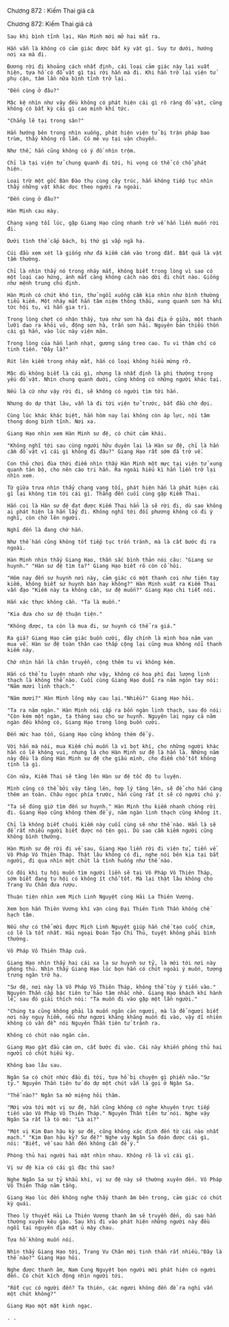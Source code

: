 




Chương 872 : Kiếm Thai giá cả


Chương 872: Kiếm Thai giá cả

	Sau khi bình tĩnh lại, Hàn Minh mới mở hai mắt ra.

	Hắn vẫn là không có cảm giác được bất kỳ vật gì. Suy tư dưới, hướng nơi xa mà đi.

	Đương rời đi khoảng cách nhất định, cái loại cảm giác này lại xuất hiện, tựa hồ có đồ vật gì tại rời hắn mà đi. Khi hắn trở lại viện tử phụ cận, tâm lần nữa bình tĩnh trở lại.

	"Đến cùng ở đâu?"

	Mặc kệ nhìn như vậy đều không có phát hiện cái gì rõ ràng đồ vật, cũng không có bất kỳ cái gì cao minh khí tức.

	"Chẳng lẽ tại trong sân?"

	Hắn hướng bên trong nhìn xuống, phát hiện viện tử bị trận pháp bao trùm, thấy không rõ lắm. Có mê vụ tại vận chuyển.

	Như thế, hắn cũng không có ý đồ nhìn trộm.

	Chỉ là tại viện tử chung quanh đi tới, hi vọng có thể có chỗ phát hiện.

	Loại trừ một gốc Bàn Đào thụ cùng cây trúc, hắn không tiếp tục nhìn thấy những vật khác dọc theo người ra ngoài.

	"Đến cùng ở đâu?"

	Hàn Minh cau mày.

	Chạng vạng tối lúc, gặp Giang Hạo cũng nhanh trở về hắn liền muốn rời đi.

	Dưới tình thế cấp bách, bị thứ gì vấp ngã hạ.

	Cúi đầu xem xét là giống như đá kiếm cắm vào trong đất. Bất quá là vật tầm thường.

	Chỉ là nhìn thấy nó trong nháy mắt, không biết trong lòng vì sao có một loại cao hứng, ánh mắt càng không cách nào dời đi chút nào. Giống như mệnh trung chú định.

	Hàn Minh có chút khó tin, thử ngồi xuống cầm kia nhìn như bình thường tiểu kiếm. Một nháy mắt hắn tâm niệm thông thấu, xung quanh sơn hà khí tức hội tụ, vì hắn gia trì.

	Trong lòng chợt có nhận thấy, tựa như sơn hà đại địa ở giữa, một thanh lưỡi dao ra khỏi vỏ, động sơn hà, trấn sơn hải. Nguyên bản thiếu thốn cái gì hắn, vào lúc này viên mãn.

	Trong lòng của hắn lạnh nhạt, gương sáng treo cao. Tu vi thậm chí có tinh tiến. "Đây là?"

	Rút lên kiếm trong nháy mắt, hắn có loại không hiểu mừng rỡ.

	Mặc dù không biết là cái gì, nhưng là nhất định là phi thường trọng yếu đồ vật. Nhìn chung quanh dưới, cũng không có những người khác tại.

	Nếu là cứ như vậy rời đi, sẽ không có người tìm tới hắn.

	Nhưng do dự thật lâu, vẫn là đi tới viện tử trước, bắt đầu chờ đợi.

	Cùng lúc khác khác biệt, hắn hôm nay lại không còn áp lực, nội tâm thong dong bình tĩnh. Nơi xa.

	Giang Hạo nhìn xem Hàn Minh sư đệ, có chút cảm khái.

	"Không nghĩ tới sau cùng người hữu duyên lại là Hàn sư đệ, chỉ là hắn cầm đồ vật vì cái gì không đi đâu?" Giang Hạo rất sớm đã trở về.

	Con thỏ chơi đùa thời điểm nhìn thấy Hàn Minh một mực tại viện tử xung quanh tản bộ, cho nên cáo tri hắn. Ra ngoài hiếu kì hắn liền trở lại nhìn xem.

	Từ giữa trưa nhìn thấy chạng vạng tối, phát hiện hắn là phát hiện cái gì lại không tìm tới cái gì. Thẳng đến cuối cùng gặp Kiếm Thai.

	Hắn coi là Hàn sư đệ đạt được Kiếm Thai hẳn là sẽ rời đi, dù sao không ai phát hiện là hắn lấy đi. Không nghĩ tới đối phương không có đi ý nghĩ, còn chờ lên người.

	Nghĩ đến là đang chờ hắn.

	Như thế hắn cũng không tốt tiếp tục trốn tránh, mà là cất bước đi ra ngoài.

	Hàn Minh nhìn thấy Giang Hạo, thần sắc bình thản nói câu: "Giang sư huynh." "Hàn sư đệ tìm ta?" Giang Hạo biết rõ còn cố hỏi.

	"Hôm nay đến sư huynh nơi này, cảm giác có một thanh coi như tiện tay kiếm, không biết sư huynh bán hay không?" Hàn Minh xuất ra Kiếm Thai vấn đạo "Kiếm này ta không cần, sư đệ muốn?" Giang Hạo chi tiết nói.

	Hắn xác thực không cần. "Ta là muốn."

	"Kia đưa cho sư đệ thuận tiện."

	"Không được, ta còn là mua đi, sư huynh có thể ra giá."

	Ra giá? Giang Hạo cảm giác buồn cười, đây chính là mình hoa năm vạn mua về. Hàn sư đệ toàn thân cao thấp cộng lại cũng mua không nổi thanh kiếm này.

	Chớ nhìn hắn là chân truyền, cộng thêm tu vi không kém.

	Hắn có thể tu luyện nhanh như vậy, không có hoa phí đại lượng linh thạch là không thể nào. Cuối cùng Giang Hạo duỗi ra năm ngón tay nói: "Năm mươi linh thạch."

	"Năm mươi?" Hàn Minh lông mày cau lại."Nhiều?" Giang Hạo hỏi.

	"Ta ra năm ngàn." Hàn Minh nói cấp ra bốn ngàn linh thạch, sau đó nói: "Còn kém một ngàn, ta tháng sau cho sư huynh. Nguyên lai ngay cả năm ngàn đều không có, Giang Hạo trong lòng buồn cười.

	Đến mức hao tổn, Giang Hạo cũng không thèm để ý.

	Với hắn mà nói, mua Kiếm chủ muốn là vì bọt khí, cho những người khác hắn có lẽ không vui, nhưng là cho Hàn Minh sư đệ là hẳn là. Những năm này đều là dùng Hàn Minh sư đệ che giấu mình, cho điểm chỗ tốt không tính là gì.

	Còn nữa, Kiếm Thai sẽ tăng lên Hàn sư đệ tốc độ tu luyện.

	Mình cũng có thể bởi vậy tăng lên, hợp lý tăng lên, sẽ để cho hắn càng thêm an toàn. Châu ngọc phía trước, hắn cũng rất ít sẽ có người chú ý.

	"Ta sẽ đúng giờ tìm đến sư huynh." Hàn Minh thu kiếm nhanh chóng rời đi. Giang Hạo cũng không thèm để ý, năm ngàn linh thạch cũng không ít.

	Chỉ là không biết chuôi kiếm này cuối cùng sẽ như thế nào. Hẳn là sẽ để rất nhiều người biết được nó tên gọi. Dù sao cầm kiếm người cũng không bình thường.

	Hàn Minh sư đệ rời đi về sau, Giang Hạo liền rời đi viện tử, tiến về Vô Pháp Vô Thiên Tháp. Thật lâu không có đi, nghe nói bên kia tại bắt người, đi qua nhìn một chút là tình huống như thế nào.

	Có đôi khi tụ hội muốn tìm người liền sẽ tại Vô Pháp Vô Thiên Tháp, sớm biết đang tụ hội có không ít chỗ tốt. Mà lại thật lâu không cho Trang Vu Chân đưa rượu.

	Thuận tiện nhìn xem Mịch Linh Nguyệt cùng Hải La Thiên Vương.

	Xem bọn hắn Thiên Vương khí vận cùng Đại Thiên Tinh Thần khống chế hạch tâm.

	Nếu như có thể mời được Mịch Linh Nguyệt giúp hắn chế tạo cuốc chim, có lẽ là tốt nhất. Hải ngoại Đoán Tạo Chi Thủ, tuyệt không phải bình thường.

	Vô Pháp Vô Thiên Tháp cửa.

	Giang Hạo nhìn thấy hai cái xa lạ sư huynh sư tỷ, là mới tới nơi này phòng thủ. Nhìn thấy Giang Hạo lúc bọn hắn có chút ngoài ý muốn, tượng trưng ngăn trở hạ.

	"Sư đệ, nơi này là Vô Pháp Vô Thiên Tháp, không thể tùy ý tiến vào." Nguyên Thần cấp bậc tiên tử hảo tâm nhắc nhở. Giang Hạo khách khí hành lễ, sau đó giải thích nói: "Ta muốn đi vào gặp một lần người."

	"Chúng ta cũng không phải là muốn ngăn cản ngươi, mà là để ngươi biết nơi này nguy hiểm, nếu như ngươi khăng khăng muốn đi vào, vậy dĩ nhiên không có vấn đề" nói Nguyên Thần tiên tử tránh ra.

	Không có chút nào ngăn cản.

	Giang Hạo gật đầu cám ơn, cất bước đi vào. Cái này khiến phòng thủ hai người có chút hiếu kỳ.

	Không bao lâu sau.

	Ngân Sa có chút nhức đầu đi tới, tựa hồ bị chuyện gì phiền não."Sư tỷ." Nguyên Thần tiên tử do dự một chút vẫn là gọi ở Ngân Sa.

	"Thế nào?" Ngân Sa mở miệng hỏi thăm.

	"Mới vừa tới một vị sư đệ, hắn cũng không có nghe khuyên trực tiếp tiến vào Vô Pháp Vô Thiên Tháp." Nguyên Thần tiên tử nói. Nghe vậy Ngân Sa rất là tò mò: "Là ai?"

	"Một vị Kim Đan hậu kỳ sư đệ, cũng không xác định đến từ cái nào nhất mạch." "Kim Đan hậu kỳ? Sư đệ?" Nghe vậy Ngân Sa đoán được cái gì, nói: "Biết, về sau hắn đến không cần để ý."

	Phòng thủ hai người hai mặt nhìn nhau. Không rõ là vì cái gì.

	Vị sư đệ kia có cái gì đặc thù sao?

	Nghe Ngân Sa sư tỷ khẩu khí, vị sư đệ này sẽ thường xuyên đến. Vô Pháp Vô Thiên Tháp năm tầng.

	Giang Hạo lúc đến không nghe thấy thanh âm bên trong, cảm giác có chút kỳ quái.

	Theo lý thuyết Hải La Thiên Vương thanh âm sẽ truyền đến, dù sao hắn thường xuyên kêu gào. Sau khi đi vào phát hiện những người này đều ngồi tại nguyên địa mặt ủ mày chau.

	Tựa hồ không muốn nói.

	Nhìn thấy Giang Hạo tới, Trang Vu Chân mới tinh thần rất nhiều."Đây là thế nào?" Giang Hạo hỏi.

	Nghe được thanh âm, Nam Cung Nguyệt bọn người mới phát hiện có người đến. Có chút kích động nhìn người tới.

	"Rốt cục có người đến? Ta thiên, các ngươi không đến đề ra nghi vấn một chút không?"

	Giang Hạo một mặt kinh ngạc.

	. .




